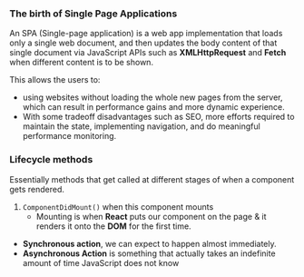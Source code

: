 ### The birth of Single Page Applications

An SPA (Single-page application) is a web app implementation 
that loads only a single web document, and then updates the body content of that single 
document via JavaScript APIs such as **XMLHttpRequest** and **Fetch** when different 
content is to be shown.

This allows the users to:
* using websites without loading the whole new pages from the server, which can result in
performance gains and more dynamic experience.
* With some tradeoff disadvantages such as SEO, more efforts required to maintain the state,
implementing navigation, and do meaningful performance monitoring.

### Lifecycle methods
Essentially methods that get called at different stages of when a component gets rendered.
1. `ComponentDidMount()`  when this component mounts
    * Mounting is when **React** puts our component on the page & it renders it onto the **DOM**
    for the first time.
* **Synchronous action**, we can expect to happen almost immediately.
* **Asynchronous Action** is something that actually takes an indefinite amount
of time JavaScript does not know
